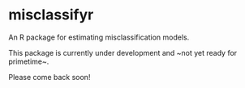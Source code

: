 # misclassifyr

An R package for estimating misclassification models.

This package is currently under development and ~not yet ready for primetime~.

Please come back soon! 
